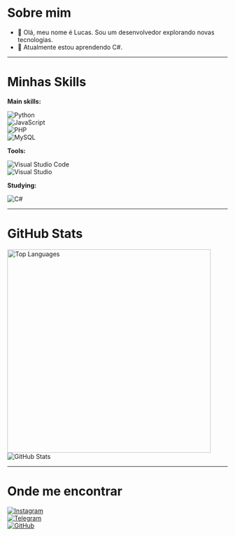 # Sobre mim

- 🤔 Olá, meu nome é Lucas. Sou um desenvolvedor explorando novas tecnologias.  
- 🌱 Atualmente estou aprendendo C#.  

---

# Minhas Skills

**Main skills:**  

![Python](https://img.shields.io/badge/-Python-333333?style=flat&logo=python)  
![JavaScript](https://img.shields.io/badge/-JavaScript-333333?style=flat&logo=javascript)  
![PHP](https://img.shields.io/badge/-PHP-333333?style=flat&logo=php)  
![MySQL](https://img.shields.io/badge/-MySQL-333333?style=flat&logo=mysql)  

**Tools:**  

![Visual Studio Code](https://img.shields.io/badge/-Visual%20Studio%20Code-333333?style=flat&logo=visual-studio-code&logoColor=007ACC)  
![Visual Studio](https://img.shields.io/badge/-Visual%20Studio-333333?style=flat&logo=visualstudio&logoColor=5C2D91)  

**Studying:**  

![C#](https://img.shields.io/badge/-C%23-333333?style=flat&logo=c-sharp&logoColor=white)  

---

# GitHub Stats  

<img src="https://github-readme-stats.vercel.app/api/top-langs?username=lucassx123&show_icons=true&locale=en&layout=compact&theme=radical" alt="Top Languages" width="465" />  

<img src="https://github-readme-stats.vercel.app/api?username=lucassx123&show_icons=true&theme=radical" alt="GitHub Stats" />  

---

# Onde me encontrar  

[![Instagram](https://img.shields.io/badge/-Instagram-000?style=flat&logo=instagram)](https://www.instagram.com/lucassxoficial/)  
[![Telegram](https://img.shields.io/badge/-Telegram-000?style=flat&logo=telegram)](https://t.me/lucassxofc)  
[![GitHub](https://img.shields.io/github/followers/lucassx123?label=follow&style=social)](https://github.com/lucassx123)  
